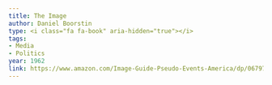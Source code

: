 ```yaml
---
title: The Image
author: Daniel Boorstin
type: <i class="fa fa-book" aria-hidden="true"></i>
tags:
- Media
- Politics
year: 1962
link: https://www.amazon.com/Image-Guide-Pseudo-Events-America/dp/0679741801/ref=sr_1_1?s=books&ie=UTF8&qid=1505530131&sr=1-1&keywords=the+image+boorstin
---
```

